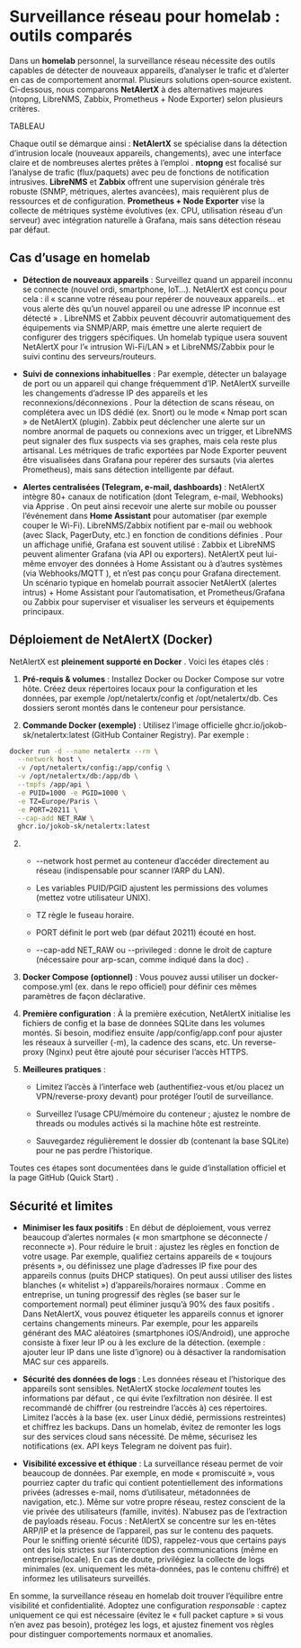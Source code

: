 ﻿# **Surveillance réseau pour homelab : outils comparés**

  

Dans un  **homelab**  personnel, la surveillance réseau nécessite des outils capables de détecter de nouveaux appareils, d’analyser le trafic et d’alerter en cas de comportement anormal. Plusieurs solutions open‑source existent. Ci-dessous, nous comparons  **NetAlertX**  à des alternatives majeures (ntopng, LibreNMS, Zabbix, Prometheus + Node Exporter) selon plusieurs critères.

TABLEAU

Chaque outil se démarque ainsi :  **NetAlertX**  se spécialise dans la détection d’intrusion locale (nouveaux appareils, changements), avec une interface claire et de nombreuses alertes prêtes à l’emploi  .  **ntopng**  est focalisé sur l’analyse de trafic (flux/paquets) avec peu de fonctions de notification intrusives.  **LibreNMS**  et  **Zabbix**  offrent une supervision générale très robuste (SNMP, métriques, alertes avancées), mais requièrent plus de ressources et de configuration.  **Prometheus + Node Exporter**  vise la collecte de métriques système évolutives (ex. CPU, utilisation réseau d’un serveur) avec intégration naturelle à Grafana, mais sans détection réseau par défaut.

  

## **Cas d’usage en homelab**

-   **Détection de nouveaux appareils**  :  Surveillez quand un appareil inconnu se connecte (nouvel ordi, smartphone, IoT…). NetAlertX est conçu pour cela : il « scanne votre réseau pour repérer de nouveaux appareils… et vous alerte dès qu’un nouvel appareil ou une adresse IP inconnue est détecté »  . LibreNMS et Zabbix peuvent découvrir automatiquement des équipements via SNMP/ARP, mais émettre une alerte requiert de configurer des triggers spécifiques. Un homelab typique usera souvent NetAlertX pour l’« intrusion Wi-Fi/LAN » et LibreNMS/Zabbix pour le suivi continu des serveurs/routeurs.
    
-   **Suivi de connexions inhabituelles**  :  Par exemple, détecter un balayage de port ou un appareil qui change fréquemment d’IP. NetAlertX surveille les changements d’adresse IP des appareils et les reconnexions/déconnexions  . Pour la détection de scans réseau, on complétera avec un IDS dédié (ex. Snort) ou le mode « Nmap port scan » de NetAlertX (plugin). Zabbix peut déclencher une alerte sur un nombre anormal de paquets ou connexions avec un trigger, et LibreNMS peut signaler des flux suspects via ses graphes, mais cela reste plus artisanal. Les métriques de trafic exportées par Node Exporter peuvent être visualisées dans Grafana pour repérer des sursauts (via alertes Prometheus), mais sans détection intelligente par défaut.
    
-   **Alertes centralisées (Telegram, e-mail, dashboards)**  :  NetAlertX intègre 80+ canaux de notification (dont Telegram, e-mail, Webhooks) via Apprise  . On peut ainsi recevoir une alerte sur mobile ou pousser l’événement dans  **Home Assistant**  pour automatiser (par exemple couper le Wi-Fi). LibreNMS/Zabbix notifient par e-mail ou webhook (avec Slack, PagerDuty, etc.) en fonction de conditions définies  . Pour un affichage unifié, Grafana est souvent utilisé : Zabbix et LibreNMS peuvent alimenter Grafana (via API ou exporters). NetAlertX peut lui-même envoyer des données à Home Assistant ou à d’autres systèmes (via Webhooks/MQTT  ), et n’est pas conçu pour Grafana directement. Un scénario typique en homelab pourrait associer NetAlertX (alertes intrus) + Home Assistant pour l’automatisation, et Prometheus/Grafana ou Zabbix pour superviser et visualiser les serveurs et équipements principaux.
    

  

## **Déploiement de NetAlertX (Docker)**

  

NetAlertX est  **pleinement supporté en Docker**  . Voici les étapes clés :

1.  **Pré-requis & volumes**  : Installez Docker ou Docker Compose sur votre hôte. Créez deux répertoires locaux pour la configuration et les données, par exemple  /opt/netalertx/config  et  /opt/netalertx/db. Ces dossiers seront montés dans le conteneur pour persistance.
    
2.  **Commande Docker (exemple)**  : Utilisez l’image officielle  ghcr.io/jokob-sk/netalertx:latest  (GitHub Container Registry). Par exemple :

```bash
docker run -d --name netalertx --rm \
  --network host \
  -v /opt/netalertx/config:/app/config \
  -v /opt/netalertx/db:/app/db \
  --tmpfs /app/api \
  -e PUID=1000 -e PGID=1000 \
  -e TZ=Europe/Paris \
  -e PORT=20211 \
  --cap-add NET_RAW \
  ghcr.io/jokob-sk/netalertx:latest
```

2.  -   --network host  permet au conteneur d’accéder directement au réseau (indispensable pour scanner l’ARP du LAN).
        
    -   Les variables  PUID/PGID  ajustent les permissions des volumes (mettez votre utilisateur UNIX).
        
    -   TZ  règle le fuseau horaire.
        
    -   PORT  définit le port web (par défaut 20211) écouté en host.
        
    -   --cap-add NET_RAW  ou  --privileged  : donne le droit de capture (nécessaire pour arp-scan, comme indiqué dans la doc)  .
        
    
3.  **Docker Compose (optionnel)**  : Vous pouvez aussi utiliser un  docker-compose.yml  (ex. dans le repo officiel) pour définir ces mêmes paramètres de façon déclarative.
    
4.  **Première configuration**  : À la première exécution, NetAlertX initialise les fichiers de config et la base de données SQLite dans les volumes montés. Si besoin, modifiez ensuite  /app/config/app.conf  pour ajuster les réseaux à surveiller (-m), la cadence des scans, etc. Un reverse-proxy (Nginx) peut être ajouté pour sécuriser l’accès HTTPS.
    
5.  **Meilleures pratiques** :
    
    -   Limitez l’accès à l’interface web (authentifiez-vous et/ou placez un VPN/reverse-proxy devant) pour protéger l’outil de surveillance.
        
    -   Surveillez l’usage CPU/mémoire du conteneur ; ajustez le nombre de threads ou modules activés si la machine hôte est restreinte.
        
    -   Sauvegardez régulièrement le dossier  db  (contenant la base SQLite) pour ne pas perdre l’historique.
        
    

  

Toutes ces étapes sont documentées dans le guide d’installation officiel  et la page GitHub (Quick Start)  .

  

## **Sécurité et limites**

-   **Minimiser les faux positifs**  : En début de déploiement, vous verrez beaucoup d’alertes normales (« mon smartphone se déconnecte / reconnecte »). Pour réduire le bruit : ajustez les règles en fonction de votre usage. Par exemple, qualifiez certains appareils de « toujours présents », ou définissez une plage d’adresses IP fixe pour des appareils connus (puits DHCP statiques). On peut aussi utiliser des listes blanches (« whitelist ») d’appareils/horaires normaux  . Comme en entreprise, un tuning progressif des règles (se baser sur le comportement normal) peut éliminer jusqu’à 90% des faux positifs  . Dans NetAlertX, vous pouvez étiqueter les appareils connus et ignorer certains changements mineurs. Par exemple, pour les appareils générant des MAC aléatoires (smartphones iOS/Android), une approche consiste à fixer leur IP ou à les exclure de la détection.  (exemple : ajouter leur IP dans une liste d’ignore) ou à désactiver la randomisation MAC sur ces appareils.
    
-   **Sécurité des données de logs**  : Les données réseau et l’historique des appareils sont sensibles. NetAlertX stocke  _localement_  toutes les informations par défaut  , ce qui évite l’exfiltration non désirée. Il est recommandé de chiffrer (ou restreindre l’accès à) ces répertoires. Limitez l’accès à la base (ex. user Linux dédié, permissions restreintes) et chiffrez les backups. Dans un homelab, évitez de remonter les logs sur des services cloud sans nécessité. De même, sécurisez les notifications (ex. API keys Telegram ne doivent pas fuir).
    
-   **Visibilité excessive et éthique**  : La surveillance réseau permet de voir beaucoup de données. Par exemple, en mode « promiscuité », vous pourriez capter du trafic qui contient potentiellement des informations privées (adresses e-mail, noms d’utilisateur, métadonnées de navigation, etc.). Même sur votre propre réseau, restez conscient de la vie privée des utilisateurs (famille, invités). N’abusez pas de l’extraction de payloads réseau. Focus : NetAlertX se concentre sur les en-têtes ARP/IP et la présence de l’appareil, pas sur le contenu des paquets. Pour le sniffing orienté sécurité (IDS), rappelez-vous que certains pays ont des lois strictes sur l’interception des communications (même en entreprise/locale). En cas de doute, privilégiez la collecte de logs minimales (ex. uniquement les méta-données, pas le contenu chiffré) et informez les utilisateurs surveillés.
    

  

En somme, la surveillance réseau en homelab doit trouver l’équilibre entre visibilité et confidentialité. Adoptez une configuration  _responsable_  : captez uniquement ce qui est nécessaire (évitez le « full packet capture » si vous n’en avez pas besoin), protégez les logs, et ajustez finement vos règles pour distinguer comportements normaux et anomalies.

